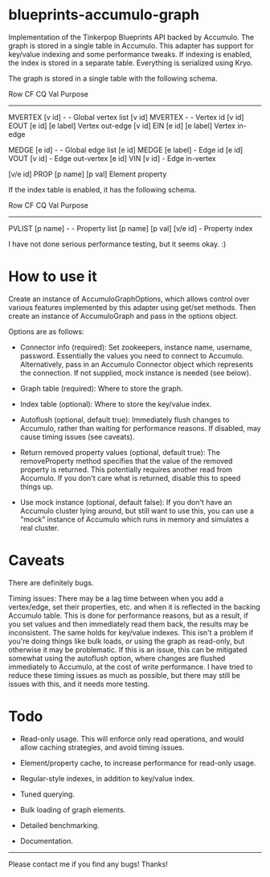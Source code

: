 blueprints-accumulo-graph
=========================

Implementation of the Tinkerpop Blueprints API backed by Accumulo.
The graph is stored in a single table in Accumulo.  This adapter has
support for key/value indexing and some performance tweaks.  If
indexing is enabled, the index is stored in a separate table.
Everything is serialized using Kryo.

The graph is stored in a single table with the following schema.

Row         CF          CQ          Val         Purpose
---         --          --          ---         -------

MVERTEX     [v id]      -           -           Global vertex list
[v id]      MVERTEX     -           -           Vertex id
[v id]      EOUT        [e id]      [e label]   Vertex out-edge
[v id]      EIN         [e id]      [e label]   Vertex in-edge

MEDGE       [e id]      -           -           Global edge list
[e id]      MEDGE       [e label]   -           Edge id
[e id]      VOUT        [v id]      -           Edge out-vertex
[e id]      VIN         [v id]      -           Edge in-vertex

[v/e id]    PROP        [p name]    [p val]     Element property


If the index table is enabled, it has the following schema.

Row         CF          CQ          Val         Purpose
---         --          --          ---         -------

PVLIST      [p name]    -           -           Property list
[p name]    [p val]     [v/e id]    -           Property index


I have not done serious performance testing, but it seems okay. :)


How to use it
=============

Create an instance of AccumuloGraphOptions, which allows control over
various features implemented by this adapter using get/set methods.
Then create an instance of AccumuloGraph and pass in the options
object.

Options are as follows:

 - Connector info (required): Set zookeepers, instance name, username,
   password.  Essentially the values you need to connect to Accumulo.
   Alternatively, pass in an Accumulo Connector object which represents
   the connection.  If not supplied, mock instance is needed (see
   below).

 - Graph table (required): Where to store the graph.

 - Index table (optional): Where to store the key/value index.

 - Autoflush (optional, default true): Immediately flush changes to
   Accumulo, rather than waiting for performance reasons.  If
   disabled, may cause timing issues (see caveats).

 - Return removed property values (optional, default true): The
   removeProperty method specifies that the value of the removed
   property is returned.  This potentially requires another read from
   Accumulo.  If you don't care what is returned, disable this
   to speed things up.

 - Use mock instance (optional, default false): If you don't have an
   Accumulo cluster lying around, but still want to use this, you can
   use a "mock" instance of Accumulo which runs in memory and simulates a
   real cluster.


Caveats
=======

There are definitely bugs.

Timing issues: There may be a lag time between when you add a
vertex/edge, set their properties, etc. and when it is reflected in
the backing Accumulo table.  This is done for performance reasons, but
as a result, if you set values and then immediately read them back,
the results may be inconsistent.  The same holds for key/value
indexes.  This isn't a problem if you're doing things like bulk loads,
or using the graph as read-only, but otherwise it may be problematic.
If this is an issue, this can be mitigated somewhat using the
autoflush option, where changes are flushed immediately to Accumulo,
at the cost of write performance.  I have tried to reduce these timing
issues as much as possible, but there may still be issues with this,
and it needs more testing.


Todo
====
- Read-only usage.  This will enforce only read operations, and would
  allow caching strategies, and avoid timing issues.

- Element/property cache, to increase performance for read-only
  usage.

- Regular-style indexes, in addition to key/value index.

- Tuned querying.

- Bulk loading of graph elements.

- Detailed benchmarking.

- Documentation.


-------

Please contact me if you find any bugs!  Thanks!

